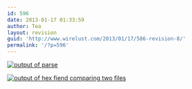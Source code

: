 ```yaml
---
id: 596
date: 2013-01-17 01:33:59
author: Tea
layout: revision
guid: 'http://www.wirelust.com/2013/01/17/586-revision-8/'
permalink: '/?p=596'
---
```


[![output of parse](http://www.wirelust.com/blog/wp-content/uploads/2013/01/parse_output-300x273.png)](http://www.wirelust.com/blog/wp-content/uploads/2013/01/parse_output.png)

[![output of hex fiend comparing two files](http://www.wirelust.com/blog/wp-content/uploads/2013/01/hexfiend-286x300.png)](http://www.wirelust.com/blog/wp-content/uploads/2013/01/hexfiend.png)